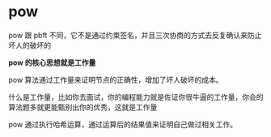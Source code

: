 # pow

pow 跟 pbft 不同，它不是通过约束签名，并且三次协商的方式去反复确认来防止坏人的破坏的

**pow 的核心思想就是工作量**

pow 算法通过工作量来证明节点的正确性，增加了坏人破坏的成本。

什么是工作量，比如你去面试，你的编程能力就是佐证你很牛逼的工作量，你会的算法题多就更能甄别出你的优秀，这就是工作量

pow 通过执行哈希运算，通过运算后的结果值来证明自己做过相关工作。